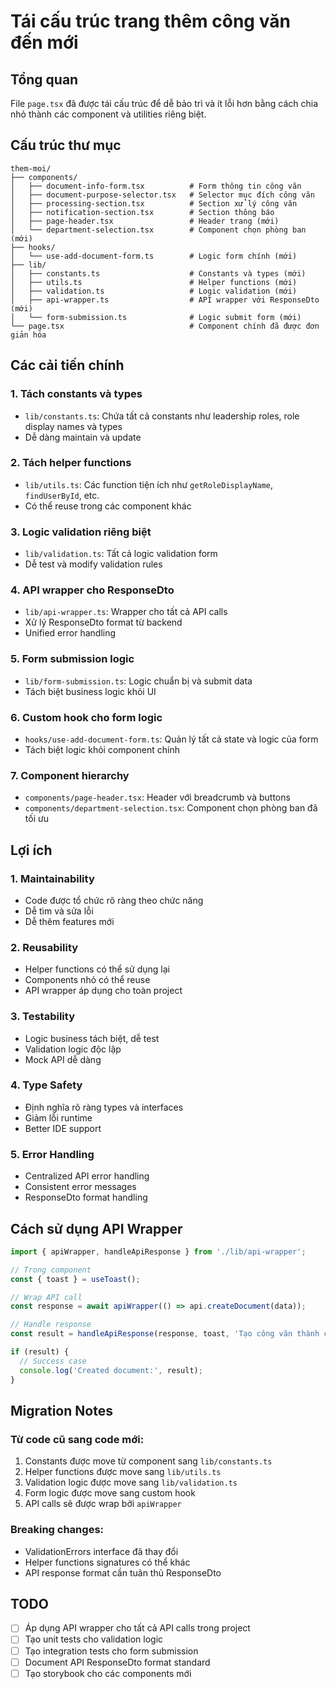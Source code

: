 # Tái cấu trúc trang thêm công văn đến mới

## Tổng quan
File `page.tsx` đã được tái cấu trúc để dễ bảo trì và ít lỗi hơn bằng cách chia nhỏ thành các component và utilities riêng biệt.

## Cấu trúc thư mục

```
them-moi/
├── components/
│   ├── document-info-form.tsx          # Form thông tin công văn
│   ├── document-purpose-selector.tsx   # Selector mục đích công văn  
│   ├── processing-section.tsx          # Section xử lý công văn
│   ├── notification-section.tsx        # Section thông báo
│   ├── page-header.tsx                 # Header trang (mới)
│   └── department-selection.tsx        # Component chọn phòng ban (mới)
├── hooks/
│   └── use-add-document-form.ts        # Logic form chính (mới)
├── lib/
│   ├── constants.ts                    # Constants và types (mới)
│   ├── utils.ts                        # Helper functions (mới)
│   ├── validation.ts                   # Logic validation (mới)
│   ├── api-wrapper.ts                  # API wrapper với ResponseDto (mới)
│   └── form-submission.ts              # Logic submit form (mới)
└── page.tsx                            # Component chính đã được đơn giản hóa
```

## Các cải tiến chính

### 1. Tách constants và types
- `lib/constants.ts`: Chứa tất cả constants như leadership roles, role display names và types
- Dễ dàng maintain và update

### 2. Tách helper functions  
- `lib/utils.ts`: Các function tiện ích như `getRoleDisplayName`, `findUserById`, etc.
- Có thể reuse trong các component khác

### 3. Logic validation riêng biệt
- `lib/validation.ts`: Tất cả logic validation form
- Dễ test và modify validation rules

### 4. API wrapper cho ResponseDto
- `lib/api-wrapper.ts`: Wrapper cho tất cả API calls
- Xử lý ResponseDto format từ backend
- Unified error handling

### 5. Form submission logic
- `lib/form-submission.ts`: Logic chuẩn bị và submit data
- Tách biệt business logic khỏi UI

### 6. Custom hook cho form logic
- `hooks/use-add-document-form.ts`: Quản lý tất cả state và logic của form
- Tách biệt logic khỏi component chính

### 7. Component hierarchy
- `components/page-header.tsx`: Header với breadcrumb và buttons
- `components/department-selection.tsx`: Component chọn phòng ban đã tối ưu

## Lợi ích

### 1. Maintainability
- Code được tổ chức rõ ràng theo chức năng
- Dễ tìm và sửa lỗi
- Dễ thêm features mới

### 2. Reusability  
- Helper functions có thể sử dụng lại
- Components nhỏ có thể reuse
- API wrapper áp dụng cho toàn project

### 3. Testability
- Logic business tách biệt, dễ test
- Validation logic độc lập
- Mock API dễ dàng

### 4. Type Safety
- Định nghĩa rõ ràng types và interfaces
- Giảm lỗi runtime
- Better IDE support

### 5. Error Handling
- Centralized API error handling
- Consistent error messages
- ResponseDto format handling

## Cách sử dụng API Wrapper

```typescript
import { apiWrapper, handleApiResponse } from './lib/api-wrapper';

// Trong component
const { toast } = useToast();

// Wrap API call
const response = await apiWrapper(() => api.createDocument(data));

// Handle response
const result = handleApiResponse(response, toast, 'Tạo công văn thành công');

if (result) {
  // Success case
  console.log('Created document:', result);
}
```

## Migration Notes

### Từ code cũ sang code mới:
1. Constants được move từ component sang `lib/constants.ts`
2. Helper functions được move sang `lib/utils.ts`  
3. Validation logic được move sang `lib/validation.ts`
4. Form logic được move sang custom hook
5. API calls sẽ được wrap bởi `apiWrapper`

### Breaking changes:
- ValidationErrors interface đã thay đổi
- Helper functions signatures có thể khác
- API response format cần tuân thủ ResponseDto

## TODO
- [ ] Áp dụng API wrapper cho tất cả API calls trong project
- [ ] Tạo unit tests cho validation logic
- [ ] Tạo integration tests cho form submission
- [ ] Document API ResponseDto format standard
- [ ] Tạo storybook cho các components mới
